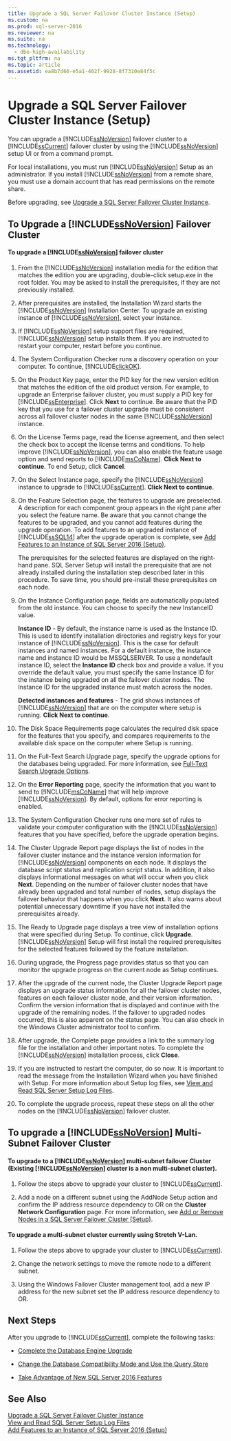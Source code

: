 ```yaml
---
title: Upgrade a SQL Server Failover Cluster Instance (Setup)
ms.custom: na
ms.prod: sql-server-2016
ms.reviewer: na
ms.suite: na
ms.technology: 
  - dbe-high-availability
ms.tgt_pltfrm: na
ms.topic: article
ms.assetid: ea8b7d66-e5a1-402f-9928-8f7310e84f5c
---
```

# Upgrade a SQL Server Failover Cluster Instance (Setup)
  You can upgrade a [!INCLUDE[ssNoVersion](../../Topics/TopicNameContainA/includes/ssNoVersion_md.md)] failover cluster to a [!INCLUDE[ssCurrent](../../Topics/TopicNameContainA/includes/ssCurrent_md.md)] failover cluster by using the [!INCLUDE[ssNoVersion](../../Topics/TopicNameContainA/includes/ssNoVersion_md.md)] setup UI or from a command prompt.  
  
 For local installations, you must run [!INCLUDE[ssNoVersion](../../Topics/TopicNameContainA/includes/ssNoVersion_md.md)] Setup as an administrator. If you install [!INCLUDE[ssNoVersion](../../Topics/TopicNameContainA/includes/ssNoVersion_md.md)] from a remote share, you must use a domain account that has read permissions on the remote share.  
  
 Before upgrading, see [Upgrade a SQL Server Failover Cluster Instance](../../Topics/TopicNameContainA/Upgrade-a-SQL-Server-Failover-Cluster-Instance.md).  
  
##  <a name="UpgradeSteps"></a> To Upgrade a [!INCLUDE[ssNoVersion](../../Topics/TopicNameContainA/includes/ssNoVersion_md.md)] Failover Cluster  
  
#### To upgrade a [!INCLUDE[ssNoVersion](../../Topics/TopicNameContainA/includes/ssNoVersion_md.md)] failover cluster  
  
1.  From the [!INCLUDE[ssNoVersion](../../Topics/TopicNameContainA/includes/ssNoVersion_md.md)] installation media for the edition that matches the edition you are upgrading, double-click setup.exe in the root folder. You may be asked to install the prerequisites, if they are not previously installed.  
  
2.  After prerequisites are installed, the Installation Wizard starts the [!INCLUDE[ssNoVersion](../../Topics/TopicNameContainA/includes/ssNoVersion_md.md)] Installation Center. To upgrade an existing instance of [!INCLUDE[ssNoVersion](../../Topics/TopicNameContainA/includes/ssNoVersion_md.md)], select your instance.  
  
3.  If [!INCLUDE[ssNoVersion](../../Topics/TopicNameContainA/includes/ssNoVersion_md.md)] setup support files are required, [!INCLUDE[ssNoVersion](../../Topics/TopicNameContainA/includes/ssNoVersion_md.md)] setup installs them. If you are instructed to restart your computer, restart before you continue.  
  
4.  The System Configuration Checker runs a discovery operation on your computer. To continue, [!INCLUDE[clickOK](../../Topics/TopicNameContainA/includes/clickOK_md.md)].  
  
5.  On the Product Key page, enter the PID key for the new version edition that matches the edition of the old product version. For example, to upgrade an Enterprise failover cluster, you must supply a PID key for [!INCLUDE[ssEnterprise](../../Topics/TopicNameContainA/includes/ssEnterprise_md.md)]. Click **Next** to continue. Be aware that the PID key that you use for a failover cluster upgrade must be consistent across all failover cluster nodes in the same [!INCLUDE[ssNoVersion](../../Topics/TopicNameContainA/includes/ssNoVersion_md.md)] instance.  
  
6.  On the License Terms page, read the license agreement, and then select the check box to accept the license terms and conditions. To help improve [!INCLUDE[ssNoVersion](../../Topics/TopicNameContainA/includes/ssNoVersion_md.md)], you can also enable the feature usage option and send reports to [!INCLUDE[msCoName](../../Topics/TopicNameContainA/includes/msCoName_md.md)]. **Click Next to continue**. To end Setup, click **Cancel**.  
  
7.  On the Select Instance page, specify the [!INCLUDE[ssNoVersion](../../Topics/TopicNameContainA/includes/ssNoVersion_md.md)] instance to upgrade to [!INCLUDE[ssCurrent](../../Topics/TopicNameContainA/includes/ssCurrent_md.md)]. **Click Next to continue**.  
  
8.  On the Feature Selection page, the features to upgrade are preselected. A description for each component group appears in the right pane after you select the feature name. Be aware that you cannot change the features to be upgraded, and you cannot add features during the upgrade operation. To add features to an upgraded instance of [!INCLUDE[ssSQL14](../../Topics/TopicNameContainA/includes/ssSQL14_md.md)] after the upgrade operation is complete, see [Add Features to an Instance of SQL Server 2016 &#40;Setup&#41;](../../Topics/TopicNameNotContainA/Add-Features-to-an-Instance-of-SQL-Server-2016--Setup-.md).  
  
     The prerequisites for the selected features are displayed on the right-hand pane. SQL Server Setup will install the prerequisite that are not already installed during the installation step described later in this procedure. To save time, you should pre-install these prerequisites on each node.  
  
9. On the Instance Configuration page, fields are automatically populated from the old instance. You can choose to specify the new InstanceID value.  
  
     **Instance ID** - By default, the instance name is used as the Instance ID. This is used to identify installation directories and registry keys for your instance of [!INCLUDE[ssNoVersion](../../Topics/TopicNameContainA/includes/ssNoVersion_md.md)]. This is the case for default instances and named instances. For a default instance, the instance name and instance ID would be MSSQLSERVER. To use a nondefault instance ID, select the **Instance ID** check box and provide a value. If you override the default value, you must specify the same Instance ID for the instance being upgraded on all the failover cluster nodes. The Instance ID for the upgraded instance must match across the nodes.  
  
     **Detected instances and features** - The grid shows instances of [!INCLUDE[ssNoVersion](../../Topics/TopicNameContainA/includes/ssNoVersion_md.md)] that are on the computer where setup is running. **Click Next to continue**.  
  
10. The Disk Space Requirements page calculates the required disk space for the features that you specify, and compares requirements to the available disk space on the computer where Setup is running.  
  
11. On the Full-Text Search Upgrade page, specify the upgrade options for the databases being upgraded. For more information, see [Full-Text Search Upgrade Options](../../Topics/TopicNameNotContainA/Full-Text-Search-Upgrade-Options.md).  
  
12. On the **Error Reporting** page, specify the information that you want to send to [!INCLUDE[msCoName](../../Topics/TopicNameContainA/includes/msCoName_md.md)] that will help improve [!INCLUDE[ssNoVersion](../../Topics/TopicNameContainA/includes/ssNoVersion_md.md)]. By default, options for error reporting is enabled.  
  
13. The System Configuration Checker runs one more set of rules to validate your computer configuration with the [!INCLUDE[ssNoVersion](../../Topics/TopicNameContainA/includes/ssNoVersion_md.md)] features that you have specified, before the upgrade operation begins.  
  
14. The Cluster Upgrade Report page displays the list of nodes in the failover cluster instance and the instance version information for [!INCLUDE[ssNoVersion](../../Topics/TopicNameContainA/includes/ssNoVersion_md.md)] components on each node. It displays the database script status and replication script status. In addition, it also displays informational messages on what will occur when you click **Next**. Depending on the number of failover cluster nodes that have already been upgraded and total number of nodes, setup displays the failover behavior that happens when you click **Next**. It also warns about potential unnecessary downtime if you have not installed the prerequisites already.  
  
15. The Ready to Upgrade page displays a tree view of installation options that were specified during Setup. To continue, click **Upgrade**. [!INCLUDE[ssNoVersion](../../Topics/TopicNameContainA/includes/ssNoVersion_md.md)] Setup will first install the required prerequisites for the selected features followed by the feature installation.  
  
16. During upgrade, the Progress page provides status so that you can monitor the upgrade progress on the current node as Setup continues.  
  
17. After the upgrade of the current node, the Cluster Upgrade Report page displays an upgrade status information for all the failover cluster nodes, features on each failover cluster node, and their version information. Confirm the version information that is displayed and continue with the upgrade of the remaining nodes. If the failover to upgraded nodes occurred, this is also apparent on the status page. You can also check in the Windows Cluster administrator tool to confirm.  
  
18. After upgrade, the Complete page provides a link to the summary log file for the installation and other important notes. To complete the [!INCLUDE[ssNoVersion](../../Topics/TopicNameContainA/includes/ssNoVersion_md.md)] installation process, click **Close**.  
  
19. If you are instructed to restart the computer, do so now. It is important to read the message from the Installation Wizard when you have finished with Setup. For more information about Setup log files, see [View and Read SQL Server Setup Log Files](../../Topics/TopicNameNotContainA/View-and-Read-SQL-Server-Setup-Log-Files.md).  
  
20. To complete the upgrade process, repeat these steps on all the other nodes on the [!INCLUDE[ssNoVersion](../../Topics/TopicNameContainA/includes/ssNoVersion_md.md)] failover cluster.  
  
## To upgrade a [!INCLUDE[ssNoVersion](../../Topics/TopicNameContainA/includes/ssNoVersion_md.md)] Multi-Subnet Failover Cluster  
  
#### To upgrade to a [!INCLUDE[ssNoVersion](../../Topics/TopicNameContainA/includes/ssNoVersion_md.md)] multi-subnet failover Cluster (Existing [!INCLUDE[ssNoVersion](../../Topics/TopicNameContainA/includes/ssNoVersion_md.md)] cluster is a non multi-subnet cluster).  
  
1.  Follow the steps above to upgrade your cluster to [!INCLUDE[ssCurrent](../../Topics/TopicNameContainA/includes/ssCurrent_md.md)].  
  
2.  Add a node on a different subnet using the AddNode Setup action and confirm the IP address resource dependency to OR on the **Cluster Network Configuration** page. For more information, see [Add or Remove Nodes in a SQL Server Failover Cluster &#40;Setup&#41;](../../Topics/TopicNameContainA/Add-or-Remove-Nodes-in-a-SQL-Server-Failover-Cluster--Setup-.md).  
  
#### To upgrade a multi-subnet cluster currently using Stretch V-Lan.  
  
1.  Follow the steps above to upgrade your cluster to [!INCLUDE[ssCurrent](../../Topics/TopicNameContainA/includes/ssCurrent_md.md)].  
  
2.  Change the network settings to move the remote node to a different subnet.  
  
3.  Using the Windows Failover Cluster management tool, add a new IP address for the new subnet set the IP address resource dependency to OR.  
  
## Next Steps  
 After you upgrade to [!INCLUDE[ssCurrent](../../Topics/TopicNameContainA/includes/ssCurrent_md.md)], complete the following tasks:  
  
-   [Complete the Database Engine Upgrade](../../Topics/TopicNameNotContainA/Complete-the-Database-Engine-Upgrade.md)  
  
-   [Change the Database Compatibility Mode and Use the Query Store](../../Topics/TopicNameNotContainA/Change-the-Database-Compatibility-Mode-and-Use-the-Query-Store.md)  
  
-   [Take Advantage of New SQL Server 2016 Features](../../Topics/TopicNameNotContainA/Take-Advantage-of-New-SQL-Server-2016-Features.md)  
  
## See Also  
 [Upgrade a SQL Server Failover Cluster Instance](../../Topics/TopicNameContainA/Upgrade-a-SQL-Server-Failover-Cluster-Instance.md)   
 [View and Read SQL Server Setup Log Files](../../Topics/TopicNameNotContainA/View-and-Read-SQL-Server-Setup-Log-Files.md)   
 [Add Features to an Instance of SQL Server 2016 &#40;Setup&#41;](../../Topics/TopicNameNotContainA/Add-Features-to-an-Instance-of-SQL-Server-2016--Setup-.md)  
  
  